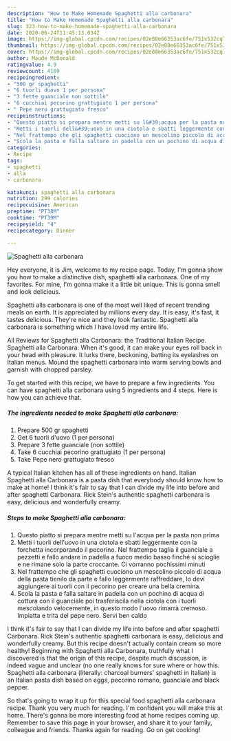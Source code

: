 ```yaml
---
description: "How to Make Homemade Spaghetti alla carbonara"
title: "How to Make Homemade Spaghetti alla carbonara"
slug: 323-how-to-make-homemade-spaghetti-alla-carbonara
date: 2020-06-24T11:45:13.034Z
image: https://img-global.cpcdn.com/recipes/02e88e66353ac6fe/751x532cq70/spaghetti-alla-carbonara-recipe-main-photo.jpg
thumbnail: https://img-global.cpcdn.com/recipes/02e88e66353ac6fe/751x532cq70/spaghetti-alla-carbonara-recipe-main-photo.jpg
cover: https://img-global.cpcdn.com/recipes/02e88e66353ac6fe/751x532cq70/spaghetti-alla-carbonara-recipe-main-photo.jpg
author: Maude McDonald
ratingvalue: 4.9
reviewcount: 4109
recipeingredient:
- "500 gr spaghetti"
- "6 tuorli duovo 1 per persona"
- "3 fette guanciale non sottile"
- "6 cucchiai pecorino grattugiato 1 per persona"
- " Pepe nero grattugiato fresco"
recipeinstructions:
- "Questo piatto si prepara mentre metti su l&#39;acqua per la pasta non prima"
- "Metti i tuorli dell&#39;uovo in una ciotola e sbatti leggermente con la forchetta incorporando il pecorino. Nel frattempo taglia il guanciale a pezzetti e fallo andare in padella a fuoco medio basso finché si scioglie e ne rimane solo la parte croccante. Ci vorranno pochissimi minuti"
- "Nel frattempo che gli spaghetti cuociono un mescolino piccolo di acqua della pasta tienilo da parte e fallo leggermente raffreddare, lo devi aggiungere ai tuorli con il pecorino per creare una bella cremina."
- "Scola la pasta e falla saltare in padella con un pochino di acqua di cottura con il guanciale poi trasferiscila nella ciotola con i tuorli mescolando velocemente, in questo modo l&#39;uovo rimarrà cremoso. Impiatta e trita del pepe nero. Servi ben caldo"
categories:
- Recipe
tags:
- spaghetti
- alla
- carbonara

katakunci: spaghetti alla carbonara 
nutrition: 299 calories
recipecuisine: American
preptime: "PT38M"
cooktime: "PT39M"
recipeyield: "4"
recipecategory: Dinner

---
```



![Spaghetti alla carbonara](https://img-global.cpcdn.com/recipes/02e88e66353ac6fe/751x532cq70/spaghetti-alla-carbonara-recipe-main-photo.jpg)

Hey everyone, it is Jim, welcome to my recipe page. Today, I'm gonna show you how to make a distinctive dish, spaghetti alla carbonara. One of my favorites. For mine, I'm gonna make it a little bit unique. This is gonna smell and look delicious.

Spaghetti alla carbonara is one of the most well liked of recent trending meals on earth. It is appreciated by millions every day. It is easy, it's fast, it tastes delicious. They're nice and they look fantastic. Spaghetti alla carbonara is something which I have loved my entire life.

All Reviews for Spaghetti alla Carbonara: the Traditional Italian Recipe. Spaghetti alla Carbonara: When it&#39;s good, it can make your eyes roll back in your head with pleasure. It lurks there, beckoning, batting its eyelashes on Italian menus. Mound the spaghetti carbonara into warm serving bowls and garnish with chopped parsley.


To get started with this recipe, we have to prepare a few ingredients. You can have spaghetti alla carbonara using 5 ingredients and 4 steps. Here is how you can achieve that.

<!--inarticleads1-->

##### The ingredients needed to make Spaghetti alla carbonara:

1. Prepare 500 gr spaghetti
1. Get 6 tuorli d&#39;uovo (1 per persona)
1. Prepare 3 fette guanciale (non sottile)
1. Take 6 cucchiai pecorino grattugiato (1 per persona)
1. Take  Pepe nero grattugiato fresco


A typical Italian kitchen has all of these ingredients on hand. Italian Spaghetti alla Carbonara is a pasta dish that everybody should know how to make at home! I think it&#39;s fair to say that I can divide my life into before and after spaghetti Carbonara. Rick Stein&#39;s authentic spaghetti carbonara is easy, delicious and wonderfully creamy. 

<!--inarticleads2-->

##### Steps to make Spaghetti alla carbonara:

1. Questo piatto si prepara mentre metti su l&#39;acqua per la pasta non prima
1. Metti i tuorli dell&#39;uovo in una ciotola e sbatti leggermente con la forchetta incorporando il pecorino. Nel frattempo taglia il guanciale a pezzetti e fallo andare in padella a fuoco medio basso finché si scioglie e ne rimane solo la parte croccante. Ci vorranno pochissimi minuti
1. Nel frattempo che gli spaghetti cuociono un mescolino piccolo di acqua della pasta tienilo da parte e fallo leggermente raffreddare, lo devi aggiungere ai tuorli con il pecorino per creare una bella cremina.
1. Scola la pasta e falla saltare in padella con un pochino di acqua di cottura con il guanciale poi trasferiscila nella ciotola con i tuorli mescolando velocemente, in questo modo l&#39;uovo rimarrà cremoso. Impiatta e trita del pepe nero. Servi ben caldo


I think it&#39;s fair to say that I can divide my life into before and after spaghetti Carbonara. Rick Stein&#39;s authentic spaghetti carbonara is easy, delicious and wonderfully creamy. But this recipe doesn&#39;t actually contain cream so more healthy! Beginning with Spaghetti alla Carbonara, truthfully what I discovered is that the origin of this recipe, despite much discussion, is indeed vague and unclear (no one really knows for sure where or how this. Spaghetti alla carbonara (literally: charcoal burners&#39; spaghetti in Italian) is an Italian pasta dish based on eggs, pecorino romano, guanciale and black pepper. 

So that's going to wrap it up for this special food spaghetti alla carbonara recipe. Thank you very much for reading. I'm confident you will make this at home. There's gonna be more interesting food at home recipes coming up. Remember to save this page in your browser, and share it to your family, colleague and friends. Thanks again for reading. Go on get cooking!
